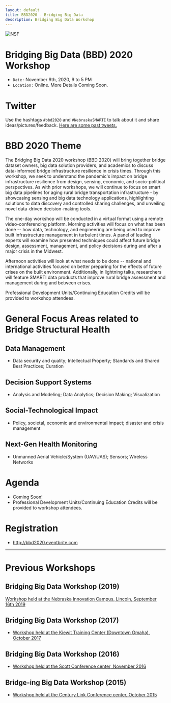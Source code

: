 ```yaml
---
layout: default
title: BBD2020 - Bridging Big Data
description: Bridging Big Data Workshop
---
```

![NSF](http://www.nsf.gov/images/logos/nsf1.gif)  

# Bridging Big Data (BBD) 2020 Workshop
* ```Date:``` November 9th, 2020, 9 to 5 PM
* ```Location:``` Online. More Details Coming Soon.

# Twitter
Use the hashtags ```#bbd2020``` and ```#NebraskaSMARTI``` to talk about it and share ideas/pictures/feedback.
[Here are some past tweets.](https://twitter.com/search?q=%23NebraskaSMARTI%20OR%20%23bbd2019%20OR%20%23bbdOmaha%20OR%20%23bbd2020)


# BBD 2020 Theme
The Bridging Big Data 2020 workshop (BBD 2020) will bring together bridge dataset owners, big data solution providers, and academics to discuss data-informed bridge infrastructure resilience in crisis times. Through this workshop, we seek to understand the pandemic's impact on bridge infrastructure resilience from design, sensing, economic, and socio-political perspectives. As with prior workshops, we will continue to focus on smart big data pipelines for aging rural bridge transportation infrastructure - by showcasing sensing and big data technology applications, highlighting solutions to data discovery and controlled sharing challenges, and unveiling novel data-driven decision-making tools.

The one-day workshop will be conducted in a virtual format using a remote video-conferencing platform. Morning activities will focus on what has been done -- how data, technology, and engineering are being used to improve built infrastructure management in turbulent times. A panel of leading experts will examine how presented techniques could affect future bridge design, assessment, management, and policy decisions during and after a major crisis in the Midwest.
 
Afternoon activities will look at what needs to be done -- national and international activities focused on better preparing for the effects of future crises on the built environment. Additionally, in lightning talks, researchers will feature SMARTI data products that improve rural bridge assessment and management during and between crises.

Professional Development Units/Continuing Education Credits will be provided to workshop attendees.

# General Focus Areas related to Bridge Structural Health
## Data Management
- Data security and quality; Intellectual Property; Standards and Shared Best Practices; Curation  

## Decision Support Systems
- Analysis and Modeling; Data Analytics; Decision Making; Visualization  

## Social-Technological Impact
- Policy, societal, economic and environmental impact; disaster and crisis management   

## Next-Gen Health Monitoring
- Unmanned Aerial Vehicle/System (UAV/UAS); Sensors; Wireless Networks  

# Agenda
- Coming Soon!
- Professional Development Units/Continuing Education Credits will be provided to workshop attendees.

# Registration
- http://bbd2020.eventbrite.com

---

# Previous Workshops

## Bridging Big Data Workshop (2019)
[Workshop held at the Nebraska Innovation Campus, Lincoln, September 16th 2019](https://bridgingbigdata.github.io/pages/bbd2019agenda.html)

## Bridging Big Data Workshop (2017)

* [Workshop held at the Kiewit Training Center (Downtown Omaha), October 2017](https://bridgingbigdata.github.io/pages/bbd2017.html)

## Bridging Big Data Workshop (2016)

* [Workshop held at the Scott Conference center, November 2016](https://bridgingbigdata.github.io/pages/bbd2016.html)

## Bridge-ing Big Data Workshop (2015)

* [Workshop held at the Century Link Conference center, October 2015](http://engineering.unl.edu/bridging-big-data-workshop/)

